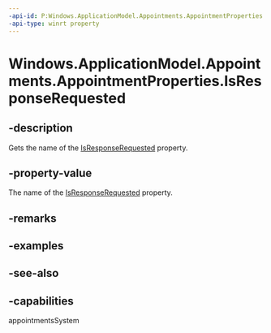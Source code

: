 ```yaml
---
-api-id: P:Windows.ApplicationModel.Appointments.AppointmentProperties.IsResponseRequested
-api-type: winrt property
---
```


<!-- Property syntax
public string IsResponseRequested { get; }
-->

# Windows.ApplicationModel.Appointments.AppointmentProperties.IsResponseRequested

## -description
Gets the name of the [IsResponseRequested](appointment_isresponserequested.md) property.

## -property-value
The name of the [IsResponseRequested](appointment_isresponserequested.md) property.

## -remarks

## -examples

## -see-also

## -capabilities
appointmentsSystem
